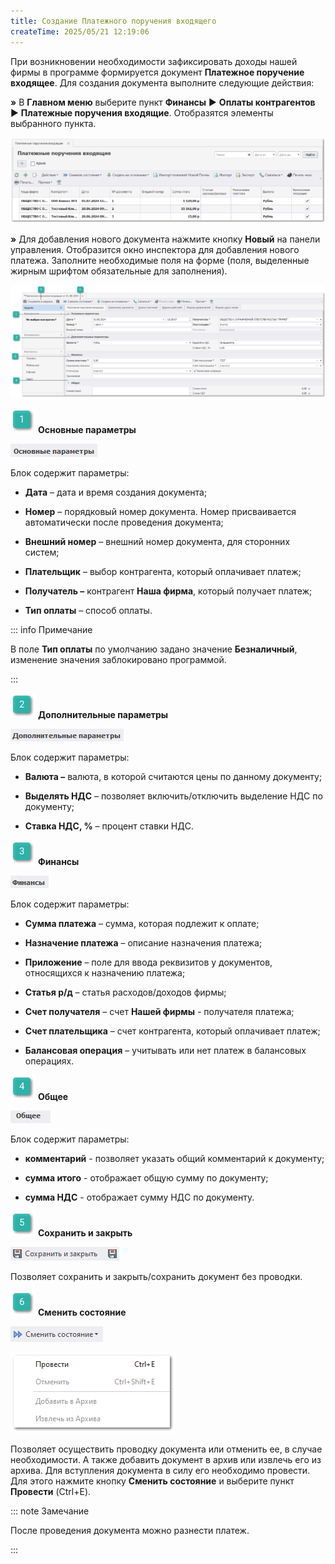 ```yaml
---
title: Создание Платежного поручения входящего
createTime: 2025/05/21 12:19:06
---
```

При возникновении необходимости зафиксировать доходы нашей фирмы в программе формируется документ **Платежное поручение** **входящее**. Для создания документа выполните следующие действия:

**»** В **Главном меню** выберите пункт **Финансы** ► **Оплаты контрагентов** ► **Платежные поручения входящие**. Отобразятся элементы выбранного пункта.

![](../../../assets/work/one/490.png)

**»** Для добавления нового документа нажмите кнопку **Новый** на панели управления. Отобразится окно инспектора для добавления нового платежа. Заполните необходимые поля на форме (поля, выделенные жирным шрифтом обязательные для заполнения).

![](../../../assets/work/one/491.png)

![](../../../assets/work/one/006.png) **Основные параметры**

![](../../../assets/work/one/492.png)

Блок содержит параметры:

- **Дата** – дата и время создания документа;

- **Номер** – порядковый номер документа. Номер присваивается автоматически после проведения документа;

- **Внешний номер** – внешний номер документа, для сторонних систем;

- **Плательщик** – выбор контрагента, который оплачивает платеж;

- **Получатель –** контрагент **Наша фирма**, который получает платеж;

- **Тип оплаты** – способ оплаты. 

::: info Примечание

В поле **Тип оплаты** по умолчанию задано значение **Безналичный**, изменение значения заблокировано программой.

:::

![](../../../assets/work/one/008.png) **Дополнительные параметры**

![](../../../assets/work/one/493.png)

Блок содержит параметры:

- **Валюта –** валюта, в которой считаются цены по данному документу;

- **Выделять НДС** – позволяет включить/отключить выделение НДС по документу;

- **Ставка НДС, %** – процент ставки НДС.

![](../../../assets/work/one/009.png) **Финансы**

![](../../../assets/work/one/494.png)

Блок содержит параметры:

- **Сумма платежа** – сумма, которая подлежит к оплате;

- **Назначение платежа** – описание назначения платежа;

- **Приложение** – поле для ввода реквизитов у документов, относящихся к назначению платежа;

- **Статья р/д** – статья расходов/доходов фирмы;

- **Счет получателя** – счет **Нашей фирмы** - получателя платежа;

- **Счет плательщика** – счет контрагента, который оплачивает платеж;

- **Балансовая операция** – учитывать или нет платеж в балансовых операциях.

![](../../../assets/work/one/010.png) **Общее**

![](../../../assets/work/one/495.png)

Блок содержит параметры:

- **комментарий** - позволяет указать общий комментарий к документу;

- **сумма итого** - отображает общую сумму по документу;

- **сумма НДС** - отображает сумму НДС по документу.

![](../../../assets/work/one/011.png) **Сохранить и закрыть**

![](../../../assets/work/one/496.png)

Позволяет сохранить и закрыть/сохранить документ без проводки.

![](../../../assets/work/one/012.png) **Сменить состояние**

![](../../../assets/work/one/497.png)

![](../../../assets/work/one/498.png)

Позволяет осуществить проводку документа или отменить ее, в случае необходимости.  А также добавить документ в архив или извлечь его из архива. Для вступления документа в силу его необходимо провести. Для этого нажмите кнопку **Сменить состояние** и выберите пункт **Провести** (Ctrl+E).

::: note Замечание

После проведения документа можно разнести платеж.

:::